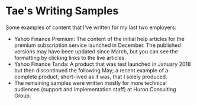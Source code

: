 # Tae's Writing Samples
Some examples of content that I've written for my last two employers:
- Yahoo Finance Premium: The content of the initial help articles for the premium subscription service launched in December. The published versions may have been updated since March, but you can see the formatting by clicking links to the live articles.
- Yahoo Finance Tanda: A product that was test launched in January 2018 but then discontinued the following May; a recent example of a complete product, short-lived as it was, that I solely produced.
- The remaining samples were written mostly for more technical audiences (support and implementation staff) at Huron Consulting Group.